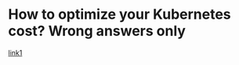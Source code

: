 # How to optimize your Kubernetes cost? Wrong answers only

[link1](https://www.reddit.com/r/kubernetes/comments/1bsyksd/how_to_optimize_your_kubernetes_cost_wrong/?%2524deep_link=true&correlation_id=98503b97-b8e1-4027-842f-5544dcc95f6a&post_fullname=t3_1bsyksd&post_index=0&ref=email_digest&ref_campaign=email_digest&ref_source=email&utm_content=post_title&%25243p=e_as&_branch_match_id=1197355507356681416&utm_medium=Email%20Amazon%20SES&_branch_referrer=H4sIAAAAAAAAA22QWWrEMBBET%2BP8eRbLng2GEAi5RiNLbU9jbUhtnMnp085k%2BQlIUHpF9aIbcyqX7TajtcQbndLGUZi2Kj1XTavSFUGXJ5Ex00hBO5izu97WVKVequZNzrIsm%2B%2B8iV5AljvNPeaAjEUegj0GXuW%2BL%2FepWFG3uABHiInJ0wfCPc4Z%2FmJgYmFYcgwj6FAWzGu8UtKxa1qLmGCdtFKvnGesmoOJOaPTTDEAWeHnU7dT%2FflY9yfc1%2B2uOdanthnqrmtba8y5Gw5acmntM8zOBe1xLafgd8iHScHiuzg7ARkHUeg1ObA0YuEHBKN90jSG%2F90iyxn88QTO7GXDwPItQr%2FaMLHDT7aIAVORAQAA)


